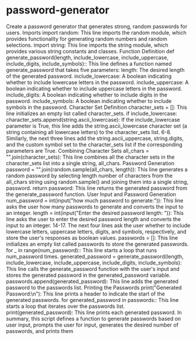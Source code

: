 # password-generator
Create a password generator that generates strong, random passwords for users.
Imports
import random: This line imports the random module, which provides functionality for generating random numbers and random selections.
import string: This line imports the string module, which provides various string constants and classes.
Function Definition
def generate_password(length, include_lowercase, include_uppercase, include_digits, include_symbols):: This line defines a function named generate_password that takes five parameters:
length: The desired length of the generated password.
include_lowercase: A boolean indicating whether to include lowercase letters in the password.
include_uppercase: A boolean indicating whether to include uppercase letters in the password.
include_digits: A boolean indicating whether to include digits in the password.
include_symbols: A boolean indicating whether to include symbols in the password.
Character Set Definition
character_sets = []: This line initializes an empty list called character_sets.
if include_lowercase: character_sets.append(string.ascii_lowercase): If the include_lowercase parameter is True, this line adds the string.ascii_lowercase character set (a string containing all lowercase letters) to the character_sets list.
6-8. Similarly, the next three lines add the string.ascii_uppercase, string.digits, and the custom symbol set to the character_sets list if the corresponding parameters are True.
Combining Character Sets
all_chars = "".join(character_sets): This line combines all the character sets in the character_sets list into a single string, all_chars.
Password Generation
password = "".join(random.sample(all_chars, length)): This line generates a random password by selecting length number of characters from the all_chars string using random.sample() and joining them into a single string, password.
return password: This line returns the generated password from the generate_password function.
User Input and Password Generation
num_password = int(input("how much password to generate:")): This line asks the user how many passwords to generate and converts the input to an integer.
length = int(input("Enter the desired password length: ")): This line asks the user to enter the desired password length and converts the input to an integer.
14-17. The next four lines ask the user whether to include lowercase letters, uppercase letters, digits, and symbols, respectively, and store the user's responses as boolean values.
passwords = []: This line initializes an empty list called passwords to store the generated passwords.
for _ in range(num_password):: This line starts a loop that runs num_password times.
generated_password = generate_password(length, include_lowercase, include_uppercase, include_digits, include_symbols): This line calls the generate_password function with the user's input and stores the generated password in the generated_password variable.
passwords.append(generated_password): This line adds the generated password to the passwords list.
Printing the Passwords
print("Generated Password:\n"): This line prints a header to indicate the start of the generated passwords.
for generated_password in passwords:: This line starts a loop that iterates over the passwords list.
print(generated_password): This line prints each generated password.
In summary, this script defines a function to generate passwords based on user input, prompts the user for input, generates the desired number of passwords, and prints them
